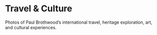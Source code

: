 # Travel & Culture
Photos of Paul Brothwood’s international travel, heritage exploration, art, and cultural experiences.
